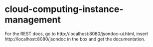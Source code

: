 # cloud-computing-instance-management

For the REST docs, go to http://localhost:8080/jsondoc-ui.html, insert http://localhost:8080/jsondoc in the box and get the documentation.